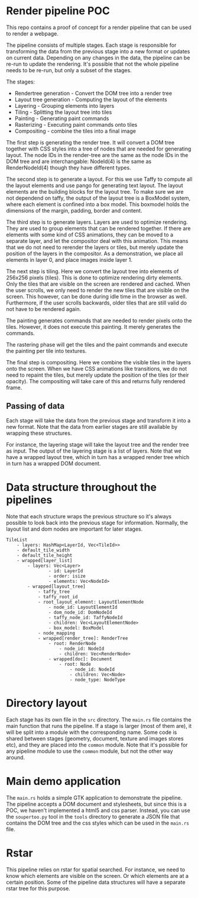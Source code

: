 # Render pipeline POC

This repo contains a proof of concept for a render pipeline that can be used to render a webpage.

The pipeline consists of multiple stages. Each stage is responsible for transforming the data from the previous stage into a new format or 
updates on current data. Depending on any changes in the data, the pipeline can be re-run to update the rendering. It's possible that not 
the whole pipeline needs to be re-run, but only a subset of the stages.

The stages:

 - Rendertree generation - Convert the DOM tree into a render tree
 - Layout tree generation - Computing the layout of the elements
 - Layering - Grouping elements into layers
 - Tiling - Splitting the layout tree into tiles
 - Painting - Generating paint commands
 - Rasterizing - Executing paint commands onto tiles
 - Compositing - combine the tiles into a final image

The first step is generating the render tree. It will convert a DOM tree together with CSS styles into a tree of nodes that are needed for 
generating layout. The node IDs in the render-tree are the same as the node IDs in the DOM tree and are interchangable: NodeId(4) is the 
same as RenderNodeId(4) though they have different types. 

The second step is to generate a layout. For this we use Taffy to compute all the layout elements and use pango for generating text layout.
The layout elements are the building blocks for the layout tree. To make sure we are not dependend on taffy, the output of the layout tree is a 
BoxModel system, where each element is confined into a box model. This boxmodel holds the dimensions of the margin, padding, border and content.

The third step is to generate layers. Layers are used to optimize rendering. They are used to group elements that can be rendered together.
If there are elements with some kind of CSS animations, they can be moved to a separate layer, and let the compositor deal with this animation.
This means that we do not need to rerender the layers or tiles, but merely update the position of the layers in the compositor. As a demonstration,
we place all elements in layer 0, and place images inside layer 1.

The next step is tiling. Here we convert the layout tree into elements of 256x256 pixels (tiles). This is done to optimize rendering dirty elements. 
Only the tiles that are visible on the screen are rendered and cached. When the user scrolls, we only need to render the new tiles that are visible 
on the screen. This however, can be done during idle time in the browser as well. Furthermore, if the user scrolls backwards, older tiles that are
still valid do not have to be rendered again.

The painting generates commands that are needed to render pixels onto the tiles. However, it does not execute this painting. It merely generates
the commands.

The rastering phase will get the tiles and the paint commands and execute the painting per tile into textures.

The final step is compositing. Here we combine the visible tiles in the layers onto the screen. When we have CSS animations like transitions, we
do not need to repaint the tiles, but merely update the position of the tiles (or their opacity). The compositing will take care of this and returns 
fully rendered frame.


## Passing of data
Each stage will take the data from the previous stage and transform it into a new format. Note that the data from earlier stages are still available 
by wrapping these structures.

For instance, the layering stage will take the layout tree and the render tree as input. The output of the layering stage is a list of layers.
Note that we have a wrapped layout tree, which in turn has a wrapped render tree which in turn has a wrapped DOM document.


# Data structure throughout the pipelines
Note that each structure wraps the previous structure so it's always possible to look back into the previous stage for information. Normally,
the layout list and dom nodes are important for later stages.

```
TileList
    - layers: HashMap<LayerId, Vec<TileId>>
    - default_tile_width
    - default_tile_height
    - wrapped[layer_list]
        - layers: Vec<Layer>
                - id: LayerId
                - order: isize
                - elements: Vec<NodeId>
        - wrapped[layout_tree]
            - taffy_tree
            - taffy_root_id
            - root_layout_element: LayoutElementNode
                - node_id: LayoutElementId
                - dom_node_id: DomNodeId
                - taffy_node_id: TaffyNodeId
                - children: Vec<LayoutElementNode>
                - box_model: BoxModel
            - node_mapping
            - wrapped[render_tree]: RenderTree
                - root: RenderNode
                    - node_id: NodeId
                    - children: Vec<RenderNode>
                - wrapped[doc]: Document
                    - root: Node
                        - node_id: NodeId
                        - children: Vec<Node>
                        - node_type: NodeType
```


# Directory layout
Each stage has its own file in the `src` directory. The `main.rs` file contains the main function that runs the pipeline. If a stage is larger (most of them are), it will 
be split into a module with the corresponding name. Some code is shared between stages (geometry, document, texture and images stores etc), and they are placed into the 
`common` module. Note that it's possible for any pipeline module to use the `common` module, but not the other way around.


# Main demo application
The `main.rs` holds a simple GTK application to demonstrate the pipeline. The pipeline accepts a DOM document and stylesheets, but since this is a POC, we haven't 
implemented a html5 and css parser. Instead, you can use the `soupertoo.py` tool in the `tools` directory to generate a JSON file that contains the DOM tree and the
css styles which can be used in the `main.rs` file.

# Rstar
This pipeline relies on rstar for spatial searched. For instance, we need to know which elements are visible on the screen. Or which elements are at a certain position.
Some of the pipeline data structures will have a separate rstar tree for this purpose. 
